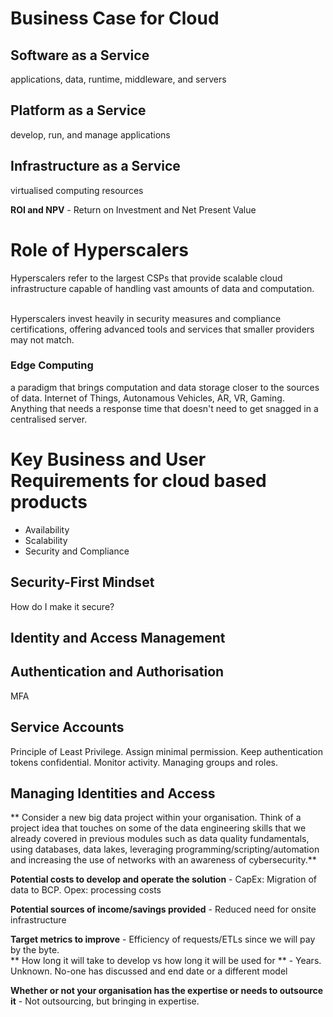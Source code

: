 # Business Case for Cloud
## Software as a Service
applications, data, runtime, middleware, and servers
## Platform as a Service
develop, run, and manage applications
## Infrastructure as a Service
virtualised computing resources 

**ROI and NPV** - Return on Investment and Net Present Value

# Role of Hyperscalers
Hyperscalers refer to the largest CSPs that provide scalable cloud infrastructure capable of handling vast amounts of data and computation. <br/><br/>

Hyperscalers invest heavily in security measures and compliance certifications, offering advanced tools and services that smaller providers may not match.<br/>

### Edge Computing
a paradigm that brings computation and data storage closer to the sources of data. Internet of Things, Autonamous Vehicles, AR, VR, Gaming.<br/>
Anything that needs a response time that doesn't need to get snagged in a centralised server.
# Key Business and User Requirements for cloud based products
* Availability
* Scalability
* Security and Compliance

## Security-First Mindset
How do I make it secure?

## Identity and Access Management

## Authentication and Authorisation
MFA

## Service Accounts
Principle of Least Privilege. Assign minimal permission. Keep authentication tokens confidential. Monitor activity. Managing groups and roles.

## Managing Identities and Access


** Consider a new big data project within your organisation. Think of a project idea that touches on some of the data engineering skills that we already covered in previous modules such as data quality fundamentals, using databases, data lakes, leveraging programming/scripting/automation and increasing the use of networks with an awareness of cybersecurity.**

**Potential costs to develop and operate the solution**  - CapEx: Migration of data to BCP. Opex: processing costs<br/>

**Potential sources of income/savings provided** - Reduced need for onsite infrastructure  <br/> 

**Target metrics to improve** - Efficiency of requests/ETLs since we will pay by the byte.  <br/> 
**
How long it will take to develop vs how long it will be used for ** - Years. Unknown. No-one has discussed and end date or a different model<br/> 

**Whether or not your organisation has the expertise or needs to outsource it** - Not outsourcing, but bringing in expertise. <br/> 
